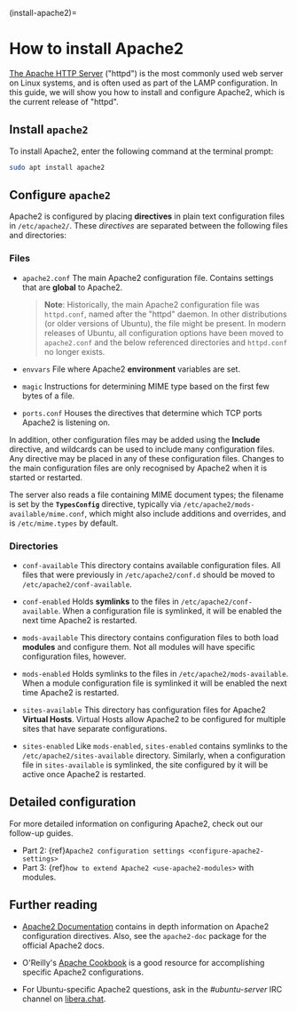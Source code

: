 (install-apache2)=
# How to install Apache2

[The Apache HTTP Server](https://httpd.apache.org/) ("httpd") is the most commonly used web server on Linux systems, and is often used as part of the LAMP configuration. In this guide, we will show you how to install and configure Apache2, which is the current release of "httpd".

## Install `apache2`

To install Apache2, enter the following command at the terminal prompt:

```bash
sudo apt install apache2
```

## Configure `apache2`

Apache2 is configured by placing **directives** in plain text configuration files in `/etc/apache2/`. These *directives* are separated between the following files and directories:

### Files

- `apache2.conf`
  The main Apache2 configuration file. Contains settings that are **global** to Apache2.

  > **Note**: Historically, the main Apache2 configuration file was `httpd.conf`, named after the "httpd" daemon. In other distributions (or older versions of Ubuntu), the file might be present. In modern releases of Ubuntu, all configuration options have been moved to `apache2.conf` and the below referenced directories and `httpd.conf` no longer exists.

- `envvars`
  File where Apache2 **environment** variables are set.

- `magic`
  Instructions for determining MIME type based on the first few bytes of a file.

- `ports.conf`
  Houses the directives that determine which TCP ports Apache2 is listening on.

In addition, other configuration files may be added using the **Include** directive, and wildcards can be used to include many configuration files. Any directive may be placed in any of these configuration files. Changes to the main configuration files are only recognised by Apache2 when it is started or restarted.

The server also reads a file containing MIME document types; the filename is set by the **`TypesConfig`** directive, typically via `/etc/apache2/mods-available/mime.conf`, which might also include additions and overrides, and is `/etc/mime.types` by default.

### Directories

- `conf-available`
  This directory contains available configuration files. All files that were previously in `/etc/apache2/conf.d` should be moved to `/etc/apache2/conf-available`.

- `conf-enabled`
  Holds **symlinks** to the files in `/etc/apache2/conf-available`. When a configuration file is symlinked, it will be enabled the next time Apache2 is restarted.

- `mods-available`
  This directory contains configuration files to both load **modules** and configure them. Not all modules will have specific configuration files, however.

- `mods-enabled`
  Holds symlinks to the files in `/etc/apache2/mods-available`. When a module configuration file is symlinked it will be enabled the next time Apache2 is restarted.

- `sites-available`
  This directory has configuration files for Apache2 **Virtual Hosts**. Virtual Hosts allow Apache2 to be configured for multiple sites that have separate configurations.

- `sites-enabled`
  Like `mods-enabled`, `sites-enabled` contains symlinks to the `/etc/apache2/sites-available` directory. Similarly, when a configuration file in `sites-available` is symlinked, the site configured by it will be active once Apache2 is restarted.

## Detailed configuration

For more detailed information on configuring Apache2, check out our follow-up guides.
- Part 2: {ref}`Apache2 configuration settings <configure-apache2-settings>`
- Part 3: {ref}`how to extend Apache2 <use-apache2-modules>` with modules.

## Further reading

- [Apache2 Documentation](https://httpd.apache.org/docs/2.4/) contains in depth information on Apache2 configuration directives. Also, see the `apache2-doc` package for the official Apache2 docs.

- O'Reilly's [Apache Cookbook](http://shop.oreilly.com/product/9780596529949.do) is a good resource for accomplishing specific Apache2 configurations.

- For Ubuntu-specific Apache2 questions, ask in the *\#ubuntu-server* IRC channel on [libera.chat](https://libera.chat/).
